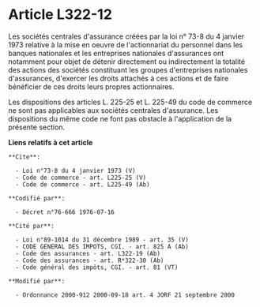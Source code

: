 # Article L322-12

Les sociétés centrales d'assurance créées par la loi n° 73-8 du 4 janvier 1973 relative à la mise en oeuvre de l'actionnariat
du personnel dans les banques nationales et les entreprises nationales d'assurances ont notamment pour objet de détenir
directement ou indirectement la totalité des actions des sociétés constituant les groupes d'entreprises nationales
d'assurances, d'exercer les droits attachés à ces actions et de faire bénéficier de ces droits leurs propres actionnaires. 

Les dispositions des articles L. 225-25 et L. 225-49 du code de commerce ne sont pas applicables aux sociétés centrales
d'assurance. Les dispositions du même code ne font pas obstacle à l'application de la présente section.

**Liens relatifs à cet article**

	**Cite**:

	  - Loi n°73-8 du 4 janvier 1973 (V)
	  - Code de commerce - art. L225-25 (V)
	  - Code de commerce - art. L225-49 (Ab)

	**Codifié par**:

	  - Décret n°76-666 1976-07-16

	**Cité par**:

	  - Loi n°89-1014 du 31 décembre 1989 - art. 35 (V)
	  - CODE GENERAL DES IMPOTS, CGI. - art. 825 A (Ab)
	  - Code des assurances - art. L322-19 (Ab)
	  - Code des assurances - art. R*322-30 (Ab)
	  - Code général des impôts, CGI. - art. 81 (VT)

	**Modifié par**:

	  - Ordonnance 2000-912 2000-09-18 art. 4 JORF 21 septembre 2000
